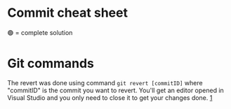 # Commit cheat sheet
🟢 = complete solution

# Git commands
The revert was done using command `git revert [commitID]` where "commitID" is the commit you want to revert. You'll get an editor opened in Visual Studio and you only need to close it to get your changes done. [1]

[1]: https://github.com/a20sarle/TestArena/commit/26cb8d43ae7af13e74d5d70ce746342428569c38
